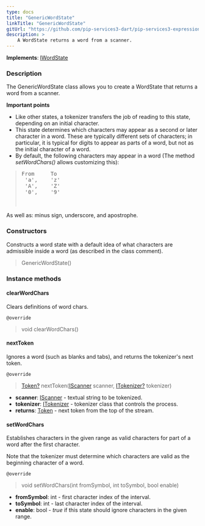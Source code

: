 ```yaml
---
type: docs
title: "GenericWordState"
linkTitle: "GenericWordState"
gitUrl: "https://github.com/pip-services3-dart/pip-services3-expressions-dart"
description: > 
    A WordState returns a word from a scanner. 
---
```


**Implements**: [IWordState](../../iword_state)

### Description

The GenericWordState class allows you to create a WordState that returns a word from a scanner.

**Important points**

- Like other states, a tokenizer transfers the job of reading to this state, depending on an initial character.
- This state determines which characters may appear as a second or later character in a word. These are typically different sets of characters; in particular, it is typical for digits to appear as parts of a word, but not as the initial character of a word.
- By default, the following characters may appear in a word (The method *setWordChars()* allows customizing this):
<blockquote><pre>
From     To
 'a',    'z'
 'A',    'Z'
 '0',    '9'
   
</pre></blockquote>
As well as: minus sign, underscore, and apostrophe.

### Constructors
Constructs a word state with a default idea of what characters
are admissible inside a word (as described in the class comment).

> GenericWordState()

### Instance methods


#### clearWordChars
Clears definitions of word chars.

`@override`
> void clearWordChars()

#### nextToken
Ignores a word (such as blanks and tabs), and returns the tokenizer's next token.

`@override`
> [Token?](../../token) nextToken([IScanner](../../../io/iscanner) scanner, [ITokenizer?](../../itokenizer) tokenizer)

- **scanner**: [IScanner](../../../io/iscanner) - textual string to be tokenized.
- **tokenizer**: [ITokenizer](../../itokenizer) - tokenizer class that controls the process.
- **returns**: [Token](../../token) - next token from the top of the stream.

#### setWordChars
Establishes characters in the given range as valid characters for part of a word after the first character. 

Note that the tokenizer must determine which characters are valid as the beginning character of a word.

`@override`
> void setWordChars(int fromSymbol, int toSymbol, bool enable)

- **fromSymbol**: int - first character index of the interval.
- **toSymbol**: int - last character index of the interval.
- **enable**: bool - *true* if this state should ignore characters in the given range.
